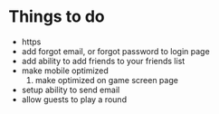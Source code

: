 
# Things to do
- https
- add forgot email, or forgot password to login page
- add ability to add friends to your friends list
- make mobile optimized
    1. make optimized on game screen page
- setup ability to send email
- allow guests to play a round  

        
